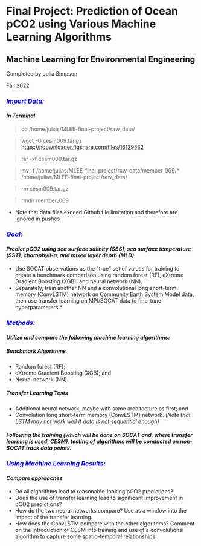 # Final Project: Prediction of Ocean pCO2 using Various Machine Learning Algorithms
## Machine Learning for Environmental Engineering
Completed by Julia Simpson

Fall 2022

### <span style="color:blue">*Import Data:*</span> 
#### *In Terminal*
> cd /home/julias/MLEE-final-project/raw_data/

> wget -O cesm009.tar.gz https://ndownloader.figshare.com/files/16129532

> tar -xf cesm009.tar.gz

> mv -f /home/julias/MLEE-final-project/raw_data/member_009/* /home/julias/MLEE-final-project/raw_data/

> rm cesm009.tar.gz

> rmdir member_009

- Note that data files exceed Github file limitation and therefore are ignored in pushes

### <span style="color:blue">*Goal:*</span>
#### *Predict pCO2 using sea surface salinity (SSS), sea surface temperature (SST), chorophyll-a, and mixed layer depth (MLD).* 
- Use SOCAT observations as the "true" set of values for training to create a benchmark comparison using random forest (RF), eXtreme Gradient Boosting (XGB), and neural network (NN). 
- Separately, train another NN and a convolutional long short-term memory (ConvLSTM) network on Community Earth System Model data, then use transfer learning on MPI/SOCAT data to fine-tune hyperparameters.* 

### <span style="color:blue">*Methods:*</span> 
#### *Utilize and compare the following machine learning algorithms:*
##### Benchmark Algorithms
- Random forest (RF); 
- eXtreme Gradient Boosting (XGB); and
- Neural network (NN).
##### Transfer Learning Tests
- Additional neural network, maybe with same architecture as first; and
- Convolution long short-term memory (ConvLSTM) network. 
    *(Note that LSTM may not work well if data is not sequential enough)*

#### *Following the training (which will be done on SOCAT and, where transfer learning is used, CESM), testing of algorithms will be conducted on non-SOCAT track data points.*

### <span style="color:blue">*Using Machine Learning Results:*</span> 
#### *Compare approaches*
- Do all algorithms lead to reasonable-looking pCO2 predictions?
- Does the use of transfer learning lead to significant improvement in pCO2 predictions?
- How do the two neural networks compare? Use as a window into the impact of the transfer learning.
- How does the ConvLSTM compare with the other algorithms? Comment on the introduction of CESM into training and use of a convolutional algorithm to capture some spatio-temporal relationships.



